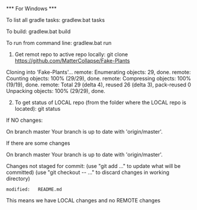 *** For Windows ***

To list all gradle tasks:
gradlew.bat tasks

To build:
gradlew.bat build

To run from command line:
gradlew.bat run


1. Get remot repo to active repo locally:
git clone https://github.com/MatterCollapse/Fake-Plants

Cloning into 'Fake-Plants'...
remote: Enumerating objects: 29, done.
remote: Counting objects: 100% (29/29), done.
remote: Compressing objects: 100% (19/19), done.
remote: Total 29 (delta 4), reused 26 (delta 3), pack-reused 0
Unpacking objects: 100% (29/29), done.


2. To get status of LOCAL repo (from the folder where the LOCAL repo is located):
git status

If NO changes:

On branch master
Your branch is up to date with 'origin/master'.

If there are some changes

On branch master
Your branch is up to date with 'origin/master'.

Changes not staged for commit:
  (use "git add <file>..." to update what will be committed)
  (use "git checkout -- <file>..." to discard changes in working directory)

	modified:   README.md

This means we have LOCAL changes and no REMOTE changes